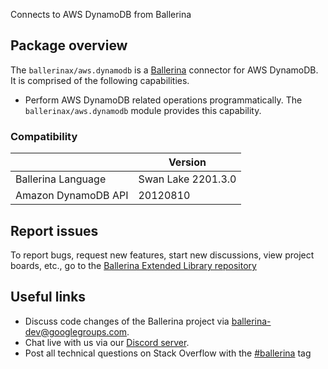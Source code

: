 Connects to AWS DynamoDB from Ballerina

## Package overview

The `ballerinax/aws.dynamodb` is a [Ballerina](https://ballerina.io/) connector for AWS DynamoDB. It is comprised of the following capabilities.
* Perform AWS DynamoDB related operations programmatically. The `ballerinax/aws.dynamodb` module provides this capability.

### Compatibility
|                       | Version            |  
|-----------------------|--------------------|
| Ballerina Language    | Swan Lake 2201.3.0 |
| Amazon DynamoDB API   | 20120810           |

## Report issues
To report bugs, request new features, start new discussions, view project boards, etc., go to the [Ballerina Extended Library repository](https://github.com/ballerina-platform/ballerina-extended-library)

## Useful links
- Discuss code changes of the Ballerina project via [ballerina-dev@googlegroups.com](mailto:ballerina-dev@googlegroups.com).
- Chat live with us via our [Discord server](https://discord.gg/ballerinalang).
- Post all technical questions on Stack Overflow with the [#ballerina](https://stackoverflow.com/questions/tagged/ballerina) tag
